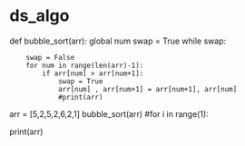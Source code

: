 # ds_algo
def bubble_sort(arr):
    global num
    swap = True
    while swap:
        
        swap = False
        for num in range(len(arr)-1):
            if arr[num] > arr[num+1]:
                swap = True
                arr[num] , arr[num+1] = arr[num+1], arr[num]
                #print(arr)
               
arr = [5,2,5,2,6,2,1]
bubble_sort(arr)
#for i in range(1):

print(arr)
